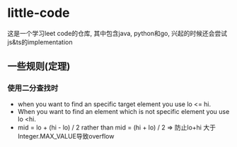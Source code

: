 # little-code

这是一个学习leet code的仓库, 其中包含java, python和go, 兴起的时候还会尝试js&ts的implementation

## 一些规则(定理)

### 使用二分查找时

- when you want to find an specific target element you use lo <= hi.
- When you want to find an element which is not specific element you use lo <hi. 
- mid = lo + (hi - lo) / 2 rather than mid = (hi + lo) / 2 => 防止lo+hi 大于Integer.MAX_VALUE导致overflow
